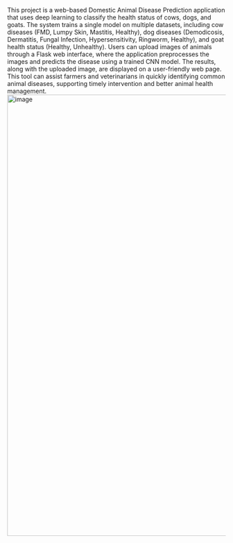 This project is a web-based Domestic Animal Disease Prediction application that uses deep learning to classify the health status of cows, dogs, and goats. The system trains a single model on multiple datasets, including cow diseases (FMD, Lumpy Skin, Mastitis, Healthy), dog diseases (Demodicosis, Dermatitis, Fungal Infection, Hypersensitivity, Ringworm, Healthy), and goat health status (Healthy, Unhealthy). Users can upload images of animals through a Flask web interface, where the application preprocesses the images and predicts the disease using a trained CNN model. The results, along with the uploaded image, are displayed on a user-friendly web page. This tool can assist farmers and veterinarians in quickly identifying common animal diseases, supporting timely intervention and better animal health management.
<img width="1916" height="1018" alt="image" src="https://github.com/user-attachments/assets/8b4ebe0b-7b6e-4251-9d50-3f68dfd9f1e6" />
